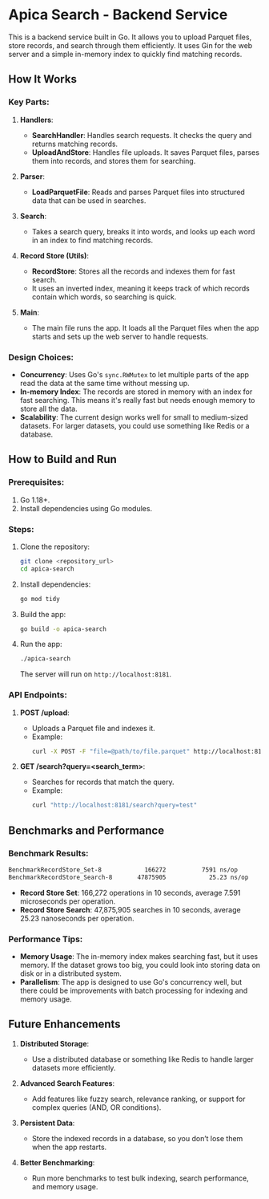 # Apica Search - Backend Service

This is a backend service built in Go. It allows you to upload Parquet files, store records, and search through them efficiently. It uses Gin for the web server and a simple in-memory index to quickly find matching records.

## How It Works

### Key Parts:

1. **Handlers**:
   - **SearchHandler**: Handles search requests. It checks the query and returns matching records.
   - **UploadAndStore**: Handles file uploads. It saves Parquet files, parses them into records, and stores them for searching.

2. **Parser**:
   - **LoadParquetFile**: Reads and parses Parquet files into structured data that can be used in searches.

3. **Search**:
   - Takes a search query, breaks it into words, and looks up each word in an index to find matching records.

4. **Record Store (Utils)**:
   - **RecordStore**: Stores all the records and indexes them for fast search.
   - It uses an inverted index, meaning it keeps track of which records contain which words, so searching is quick.

5. **Main**:
   - The main file runs the app. It loads all the Parquet files when the app starts and sets up the web server to handle requests.

### Design Choices:
- **Concurrency**: Uses Go's `sync.RWMutex` to let multiple parts of the app read the data at the same time without messing up.
- **In-memory Index**: The records are stored in memory with an index for fast searching. This means it's really fast but needs enough memory to store all the data.
- **Scalability**: The current design works well for small to medium-sized datasets. For larger datasets, you could use something like Redis or a database.

## How to Build and Run

### Prerequisites:
1. Go 1.18+.
2. Install dependencies using Go modules.

### Steps:

1. Clone the repository:
   ```bash
   git clone <repository_url>
   cd apica-search
   ```

2. Install dependencies:
   ```bash
   go mod tidy
   ```

3. Build the app:
   ```bash
   go build -o apica-search
   ```

4. Run the app:
   ```bash
   ./apica-search
   ```

   The server will run on `http://localhost:8181`.

### API Endpoints:

1. **POST /upload**:
   - Uploads a Parquet file and indexes it.
   - Example:
     ```bash
     curl -X POST -F "file=@path/to/file.parquet" http://localhost:8181/upload
     ```

2. **GET /search?query=<search_term>**:
   - Searches for records that match the query.
   - Example:
     ```bash
     curl "http://localhost:8181/search?query=test"
     ```

## Benchmarks and Performance

### Benchmark Results:
```bash
BenchmarkRecordStore_Set-8      	  166272	      7591 ns/op	    2673 B/op	      29 allocs/op
BenchmarkRecordStore_Search-8   	47875905	        25.23 ns/op	       0 B/op	       0 allocs/op
```

- **Record Store Set**: 166,272 operations in 10 seconds, average 7.591 microseconds per operation.
- **Record Store Search**: 47,875,905 searches in 10 seconds, average 25.23 nanoseconds per operation.

### Performance Tips:
- **Memory Usage**: The in-memory index makes searching fast, but it uses memory. If the dataset grows too big, you could look into storing data on disk or in a distributed system.
- **Parallelism**: The app is designed to use Go's concurrency well, but there could be improvements with batch processing for indexing and memory usage.

## Future Enhancements

1. **Distributed Storage**:
   - Use a distributed database or something like Redis to handle larger datasets more efficiently.

2. **Advanced Search Features**:
   - Add features like fuzzy search, relevance ranking, or support for complex queries (AND, OR conditions).

3. **Persistent Data**:
   - Store the indexed records in a database, so you don’t lose them when the app restarts.

4. **Better Benchmarking**:
   - Run more benchmarks to test bulk indexing, search performance, and memory usage.
